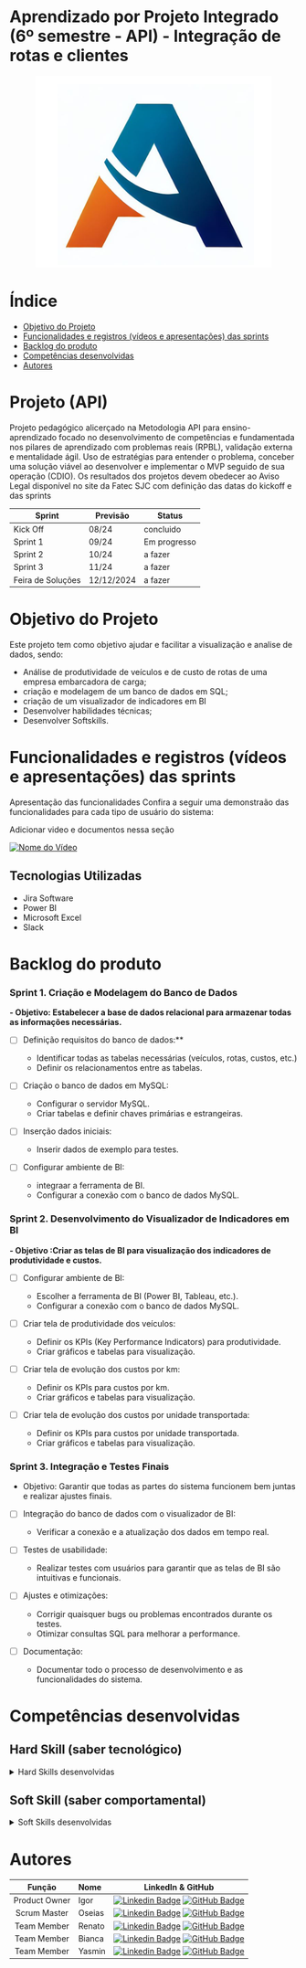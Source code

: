 # Aprendizado por Projeto Integrado (6º semestre - API) - Integração de rotas e clientes

<p align="center">
 <img src="https://github.com/Osslz/API/blob/main/Sprint%201/image.png"/>
</p>

# Índice
* [Objetivo do Projeto](#objetivo-do-projeto)
* [Funcionalidades e registros (vídeos e apresentações) das sprints](#funcionalidades-e-registros-(vídeos-e-apresentações)-das-sprints)
* [Backlog do produto](#Backlog-do-produto)
* [Competências desenvolvidas](#competências-desenvolvidas)
* [Autores](#autores)

# Projeto (API) 
Projeto pedagógico alicerçado na Metodologia API para ensino-aprendizado focado no desenvolvimento de competências e fundamentada nos pilares de aprendizado com problemas reais (RPBL), validação externa e mentalidade ágil. 
Uso de estratégias para entender o problema, conceber uma solução viável ao desenvolver e implementar o MVP seguido de sua operação (CDIO). 
Os resultados dos projetos devem obedecer ao Aviso Legal disponível no site da Fatec SJC com definição das datas do kickoff e das sprints

Sprint | Previsão | Status|
|------|--------|------|
|Kick Off | 08/24 | concluido|
|Sprint 1 | 09/24 | Em progresso|
|Sprint 2 |  10/24| a fazer |
|Sprint 3 | 11/24 | a fazer|
|Feira de Soluções| 12/12/2024 |a fazer |





# Objetivo do Projeto
Este projeto tem como objetivo ajudar e facilitar a visualização e analise de dados, sendo:
* Análise de produtividade de veículos e de custo de rotas de uma empresa embarcadora de carga;
* criação e modelagem de um banco de dados em SQL;
* criação de um visualizador de indicadores em BI
* Desenvolver habilidades técnicas;
* Desenvolver Softskills. 

# Funcionalidades e registros (vídeos e apresentações) das sprints

Apresentação das funcionalidades
Confira a seguir uma demonstraão das funcionalidades para cada tipo de usuário do sistema:

Adicionar video e documentos nessa seção

[![Nome do Vídeo](https://img.youtube.com/vi/pBy1zgt0XPc/0.jpg)](https://www.youtube.com/embed/pBy1zgt0XPc)

## Tecnologias Utilizadas

* Jira Software
* Power BI
* Microsoft Excel
* Slack



# Backlog do produto
### Sprint 1. Criação e Modelagem do Banco de Dados
**- Objetivo: Estabelecer a base de dados relacional para armazenar todas as informações necessárias.**

 - [ ] Definição requisitos do banco de dados:**
    
    - Identificar todas as tabelas necessárias (veículos, rotas, custos, etc.)
    -  Definir os relacionamentos entre as tabelas.

 - [ ] Criação o banco de dados em MySQL:
       
    - Configurar o servidor MySQL.
    - Criar tabelas e definir chaves primárias e estrangeiras.

 - [ ] Inserção dados iniciais:
    
    - Inserir dados de exemplo para testes.

 - [ ] Configurar ambiente de BI:
   
    - integraar a ferramenta de BI.
    - Configurar a conexão com o banco de dados MySQL.


### Sprint 2. Desenvolvimento do Visualizador de Indicadores em BI
**- Objetivo :Criar as telas de BI para visualização dos indicadores de produtividade e custos.**

 - [ ] Configurar ambiente de BI:

    - Escolher a ferramenta de BI (Power BI, Tableau, etc.).
    - Configurar a conexão com o banco de dados MySQL.
    
 - [ ] Criar tela de produtividade dos veículos:
    
    - Definir os KPIs (Key Performance Indicators) para produtividade.
    - Criar gráficos e tabelas para visualização.
    
 - [ ] Criar tela de evolução dos custos por km:
    
    - Definir os KPIs para custos por km.
    - Criar gráficos e tabelas para visualização.
    
 - [ ] Criar tela de evolução dos custos por unidade transportada:
    
    - Definir os KPIs para custos por unidade transportada.
    - Criar gráficos e tabelas para visualização.

### Sprint 3. Integração e Testes Finais
- Objetivo: Garantir que todas as partes do sistema funcionem bem juntas e realizar ajustes finais.

 - [ ] Integração do banco de dados com o visualizador de BI:
    
    - Verificar a conexão e a atualização dos dados em tempo real.
    
 - [ ] Testes de usabilidade:
    
    - Realizar testes com usuários para garantir que as telas de BI são intuitivas e funcionais.
    
 - [ ] Ajustes e otimizações:
    
    - Corrigir quaisquer bugs ou problemas encontrados durante os testes.
    - Otimizar consultas SQL para melhorar a performance.
    
 - [ ] Documentação:
   
    - Documentar todo o processo de desenvolvimento e as funcionalidades do sistema.

      


  
# Competências desenvolvidas

## Hard Skill (saber tecnológico)
<details>
<summary>Hard Skills desenvolvidas</summary>
  
| Tecnologia/Metodologia | Classificação |
| ---------------------- | ------------- |
| GitHub | ★ ★ ★ ★ ★ ★ ★ ☆ ☆ ☆ |
| Gestão de Projetos | ★ ★ ★ ★ ★ ★ ☆ ☆ ☆ ☆ |
| Scrum Master | ★ ★ ★ ★ ★ ★ ★ ☆ ☆ ☆ |
| Prodct Owner | ★ ★ ★ ★ ★ ★ ★ ☆ ☆ ☆ |
| Markdown | ★ ★ ★ ★ ★ ★ ★ ☆ ☆ ☆ |
| Git Projects | ★ ★ ★ ★ ★ ★ ★ ☆ ☆ ☆ |
 
</details>

## Soft Skill (saber comportamental)
<details>
<summary>Soft Skills desenvolvidas</summary>

| Habilidades | Classificação |
| ---------------------- | ------------- |
| Colaboração | ★ ★ ★ ★ ★ ☆ ☆ ☆ ☆ ☆ |
| Proatividade| ★ ★ ★ ★ ★ ★ ☆ ☆ ☆ ☆ |
| Pensamento Crítico | ★ ★ ★ ★ ★ ★ ★ ☆ ☆ ☆ |
| Gerenciamento de Tempo | ★ ★ ★ ★ ★ ★ ★ ☆ ☆ ☆ |
| Adaptabilidade | ★ ★ ★ ★ ★ ★ ★ ☆ ☆ ☆ |
| Resiliência | ★ ★ ★ ★ ★ ★ ★ ☆ ☆ ☆ |

</details>

# Autores
|    Função     | Nome                                  |                                                                                                                                                      LinkedIn & GitHub                                                                                                                                                      |
| :-----------: | :------------------------------------ | :-------------------------------------------------------------------------------------------------------------------------------------------------------------------------------------------------------------------------------------------------------------------------------------------------------------------------: |
| Product Owner |  Igor         |     [![Linkedin Badge](https://img.shields.io/badge/Linkedin-blue?style=flat-square&logo=Linkedin&logoColor=white)](https://www.linkedin.com/in/joaomarcosoliveiraa) [![GitHub Badge](https://img.shields.io/badge/GitHub-111217?style=flat-square&logo=github&logoColor=white)](https://github.com/JoaoM-py)              |
| Scrum Master  | Oseias |      [![Linkedin Badge](https://img.shields.io/badge/Linkedin-blue?style=flat-square&logo=Linkedin&logoColor=white)](https://www.linkedin.com/in/mariagabrielareis/) [![GitHub Badge](https://img.shields.io/badge/GitHub-111217?style=flat-square&logo=github&logoColor=white)](https://github.com/MariaGabrielaReis)     |
| Team Member   | Renato              |         [![Linkedin Badge](https://img.shields.io/badge/Linkedin-blue?style=flat-square&logo=Linkedin&logoColor=white)](https://www.linkedin.com/in/antonio-nepomuceno-04943720a/) [![GitHub Badge](https://img.shields.io/badge/GitHub-111217?style=flat-square&logo=github&logoColor=white)](https://github.com/Nepoun)        |
|  Team Member  | Bianca                 |         [![Linkedin Badge](https://img.shields.io/badge/Linkedin-blue?style=flat-square&logo=Linkedin&logoColor=white)](https://www.linkedin.com/in/caio-vitor-c1/) [![GitHub Badge](https://img.shields.io/badge/GitHub-111217?style=flat-square&logo=github&logoColor=white)](https://github.com/CaioVitorDias1)        |
|  Team Member  | Yasmin                 |   [![Linkedin Badge](https://img.shields.io/badge/Linkedin-blue?style=flat-square&logo=Linkedin&logoColor=white)](https://www.linkedin.com/in/gabriel-camargo-915452196/) [![GitHub Badge](https://img.shields.io/badge/GitHub-111217?style=flat-square&logo=github&logoColor=white)](https://github.com/GabrielCamargoL)   |

